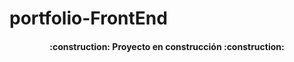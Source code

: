# portfolio-FrontEnd


<h4 align="center">
:construction: Proyecto en construcción :construction:
</h4>
